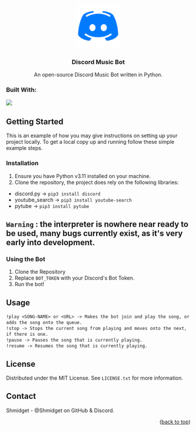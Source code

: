 <a name="readme-top"></a>

<!-- PROJECT LOGO -->
<br />
<div align="center">
  <img src="images/logo.png" alt="Logo" width="120" height="120">
</a>

<h3 align="center">Discord Music Bot</h3>

  <p align="center">An open-source Discord Music Bot written in Python.
    <br />
  </p>
</div>


### Built With:
 <img src="https://skillicons.dev/icons?i=py&perline=14" />




<!-- GETTING STARTED -->
## Getting Started

This is an example of how you may give instructions on setting up your project locally.
To get a local copy up and running follow these simple example steps.

### Installation

1. Ensure you have Python v3.11 installed on your machine.
2. Clone the repository, the project does rely on the following libraries:
- discord.py -> ```pip3 install discord```
- youtube_search -> ```pip3 install youtube-search```
- pytube -> ```pip3 install pytube```

##  ```Warning``` : the interpreter is nowhere near ready to be used, many bugs currently exist, as it's very early into development.


### Using the Bot
1. Clone the Repository
2. Replace ```BOT_TOKEN``` with your Discord's Bot Token.
3. Run the bot!



<!-- USAGE EXAMPLES -->
## Usage
   ```
  !play <SONG-NAME> or <URL> -> Makes the bot join and play the song, or adds the song onto the queue.
  !stop -> Stops the current song from playing and moves onto the next, if there is one.
  !pause -> Pauses the song that is currently playing.
  !resume -> Resumes the song that is currently playing.

   ```

<!-- LICENSE -->
## License

Distributed under the MIT License. See `LICENSE.txt` for more information.



<!-- CONTACT -->
## Contact

Shmidget - @Shmidget on GitHub & Discord.


<p align="right">(<a href="#readme-top">back to top</a>)</p>
   
